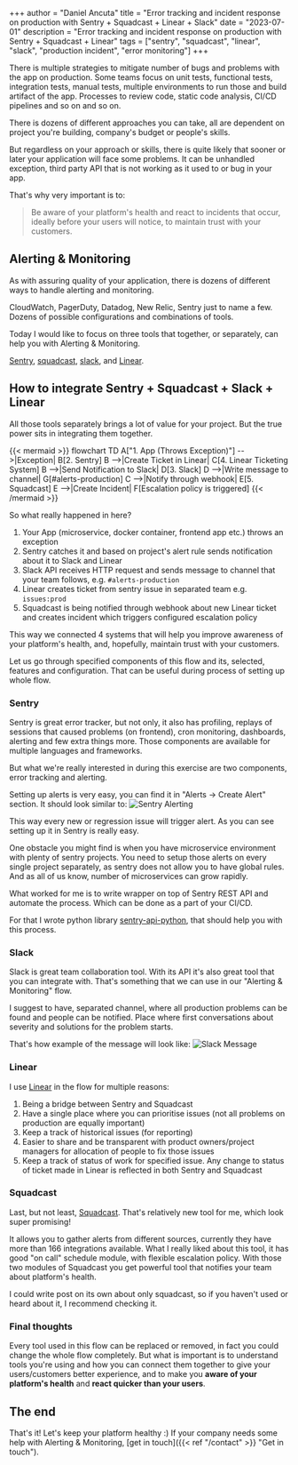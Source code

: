 +++
author = "Daniel Ancuta"
title = "Error tracking and incident response on production with Sentry + Squadcast + Linear + Slack"
date = "2023-07-01"
description = "Error tracking and incident response on production with Sentry + Squadcast + Linear"
tags = ["sentry", "squadcast", "linear", "slack", "production incident", "error monitoring"]
+++

There is multiple strategies to mitigate number of bugs and problems with the app on production.
Some teams focus on unit tests, functional tests, integration tests, manual tests, multiple environments 
to run those and build artifact of the app. Processes to review code, static code analysis, CI/CD pipelines and so on and so on. 

There is dozens of different approaches you can take, all are dependent on project you're building, company's budget or people's skills.

But regardless on your approach or skills, there is quite likely that sooner or later your application will face some problems. It can be unhandled exception, third party API that is not working as it used to or bug in your app.

That's why very important is to:
> Be aware of your platform's health and react to incidents that occur, ideally before your users will notice, to maintain trust with your customers.

## Alerting & Monitoring
As with assuring quality of your application, there is dozens of different ways to handle alerting and monitoring.

CloudWatch, PagerDuty, Datadog, New Relic, Sentry just to name a few. Dozens of possible configurations and combinations of tools. 

Today I would like to focus on three tools that together, or separately, can help you with Alerting & Monitoring.

[Sentry](https://sentry.io/), [squadcast](https://www.squadcast.com/), [slack](https://slack.com/), and [Linear](https://linear.app).

## How to integrate Sentry + Squadcast + Slack + Linear

All those tools separately brings a lot of value for your project. But the true power sits in integrating them together. 

{{< mermaid >}}
flowchart TD
    A["1. App (Throws Exception)"] -->|Exception| B[2. Sentry]
    B -->|Create Ticket in Linear| C[4. Linear Ticketing System]
    B -->|Send Notification to Slack| D[3. Slack]
    D -->|Write message to channel| G[#alerts-production]
    C -->|Notify through webhook| E[5. Squadcast]
    E -->|Create Incident| F[Escalation policy is triggered]
{{< /mermaid >}}

So what really happened in here?

1. Your App (microservice, docker container, frontend app etc.) throws an exception
2. Sentry catches it and based on project's alert rule sends notification about it to Slack and Linear
3. Slack API receives HTTP request and sends message to channel that your team follows, e.g. `#alerts-production`
4. Linear creates ticket from sentry issue in separated team e.g. `issues:prod`
5. Squadcast is being notified through webhook about new Linear ticket and creates incident which triggers configured escalation policy

This way we connected 4 systems that will help you improve awareness of your platform's health, and, hopefully, maintain trust with your customers.

Let us go through specified components of this flow and its, selected, features and configuration. That can be useful during process of setting up whole flow. 

### Sentry
Sentry is great error tracker, but not only, it also has profiling, replays of sessions that caused problems (on frontend), cron monitoring, dashboards, alerting and few extra things more.
Those components are available for multiple languages and frameworks.

But what we're really interested in during this exercise are two components, error tracking and alerting.

Setting up alerts is very easy, you can find it in "Alerts -> Create Alert" section. It should look similar to:
![Sentry Alerting](/img/sentry-linear-squadcast/sentry-alerting.png)

This way every new or regression issue will trigger alert. As you can see setting up it in Sentry is really easy. 

One obstacle you might find is when you have microservice environment with plenty of sentry projects.
You need to setup those alerts on every single project separately, as sentry does not allow you to have global rules. And as all of us know, number of microservices can grow rapidly. 

What worked for me is to write wrapper on top of Sentry REST API and automate the process. Which can be done as a part of your CI/CD.

For that I wrote python library [sentry-api-python](https://github.com/epsylabs/sentry-api-python), that should help you with this process.

### Slack
Slack is great team collaboration tool. With its API it's also great tool that you can integrate with. That's something that we can use in our "Alerting & Monitoring" flow.

I suggest to have, separated channel, where all production problems can be found and people can be notified. Place where first conversations about severity and solutions for the problem starts.

That's how example of the message will look like:
![Slack Message](/img/sentry-linear-squadcast/slack-message.png)

### Linear
I use [Linear](https://linear.app/) in the flow for multiple reasons:
1. Being a bridge between Sentry and Squadcast
2. Have a single place where you can prioritise issues (not all problems on production are equally important)
3. Keep a track of historical issues (for reporting)
4. Easier to share and be transparent with product owners/project managers for allocation of people to fix those issues
5. Keep a track of status of work for specified issue. Any change to status of ticket made in Linear is reflected in both Sentry and Squadcast

### Squadcast
Last, but not least, [Squadcast](https://squadcast.com). That's relatively new tool for me, which look super promising!

It allows you to gather alerts from different sources, currently they have more than 166 integrations available. What I really liked about this tool, it has good "on call" schedule module, with flexible escalation policy.
With those two modules of Squadcast you get powerful tool that notifies your team about platform's health.

I could write post on its own about only squadcast, so if you haven't used or heard about it, I recommend checking it.

### Final thoughts
Every tool used in this flow can be replaced or removed, in fact you could change the whole flow completely.
But what is important is to understand tools you're using and how you can connect them together to give your users/customers better experience, and to make you **aware of your platform's health** and **react quicker than your users**.

## The end
That's it! Let's keep your platform healthy :) If your company needs some help with Alerting & Monitoring, [get in touch]({{< ref "/contact" >}} "Get in touch").